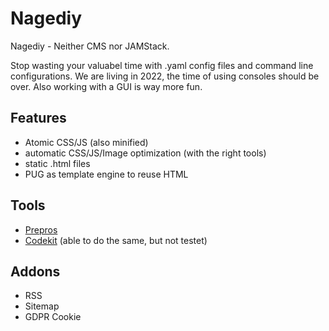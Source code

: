 # Nagediy
Nagediy - Neither CMS nor JAMStack.

Stop wasting your valuabel time with .yaml config files and command line configurations. We are living in 2022, the time of using consoles should be over. Also working with a GUI is way more fun. 



## Features

- Atomic CSS/JS (also minified)
- automatic CSS/JS/Image optimization (with the right tools)
- static .html files
- PUG as template engine to reuse HTML

## Tools

- [Prepros](https://prepros.io/)
- [Codekit](https://codekitapp.com/) (able to do the same, but not testet)

## Addons

- RSS
- Sitemap
- GDPR Cookie
